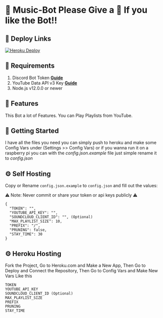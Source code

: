 # 🤖 Music-Bot Please Give a 🌟 If you like the Bot!!

## 🔎 Deploy Links
[![Heroku Deploy](https://www.herokucdn.com/deploy/button.svg)](https://dashboard.heroku.com/new?template=https%3A%2F%2Fgithub.com%2Feritislami%2Fevobot)

## 🔎 Requirements

1. Discord Bot Token **[Guide](https://discordjs.guide/preparations/setting-up-a-bot-application.html#creating-your-bot)**
2. YouTube Data API v3 Key **[Guide](https://developers.google.com/youtube/v3/getting-started)**
3. Node.js v12.0.0 or newer

## 📝 Features
This Bot a lot of Features.
You can Play Playlists from YouTube.

## 🚀 Getting Started
I have all the files you need you can simply push to heroku and make some Config Vars under (Settings >> Config Vars)
or if you wanna run it on a raspberry pi you can with the *config.json.example* file just simple rename it to *config.json*

## ⚙️ Self Hosting
Copy or Rename `config.json.example` to `config.json` and fill out the values:

⚠️ Note: Never commit or share your token or api keys publicly ⚠️
```
{
  "TOKEN": "",
  "YOUTUBE_API_KEY": "",
  "SOUNDCLOUD_CLIENT_ID": "", (Optional)
  "MAX_PLAYLIST_SIZE": 10,
  "PREFIX": "/",
  "PRUNING": false,
  "STAY_TIME": 30
}
```

## ⚙️ Heroku Hosting
Fork the Project,
Go to Heroku.com and Make a New App,
Then Go to Deploy and Connect the Repository,
Then Go to Config Vars and Make New Vars Like this
```
TOKEN
YOUTUBE_API_KEY
SOUNDCLOUD_CLIENT_ID (Optional)
MAX_PLAYLIST_SIZE
PREFIX
PRUNING
STAY_TIME
```